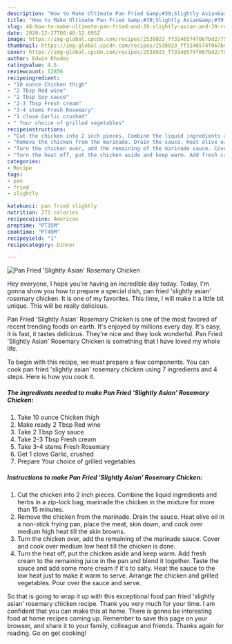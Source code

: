```yaml
---
description: "How to Make Ultimate Pan Fried &amp;#39;Slightly Asian&amp;#39; Rosemary Chicken"
title: "How to Make Ultimate Pan Fried &amp;#39;Slightly Asian&amp;#39; Rosemary Chicken"
slug: 46-how-to-make-ultimate-pan-fried-and-39-slightly-asian-and-39-rosemary-chicken
date: 2020-12-27T00:40:12.695Z
image: https://img-global.cpcdn.com/recipes/2538023_ff3146574f067bd2/751x532cq70/pan-fried-slightly-asian-rosemary-chicken-recipe-main-photo.jpg
thumbnail: https://img-global.cpcdn.com/recipes/2538023_ff3146574f067bd2/751x532cq70/pan-fried-slightly-asian-rosemary-chicken-recipe-main-photo.jpg
cover: https://img-global.cpcdn.com/recipes/2538023_ff3146574f067bd2/751x532cq70/pan-fried-slightly-asian-rosemary-chicken-recipe-main-photo.jpg
author: Edwin Rhodes
ratingvalue: 4.5
reviewcount: 12856
recipeingredient:
- "10 ounce Chicken thigh"
- "2 Tbsp Red wine"
- "2 Tbsp Soy sauce"
- "2-3 Tbsp Fresh cream"
- "3-4 stems Fresh Rosemary"
- "1 clove Garlic crushed"
- " Your choice of grilled vegetables"
recipeinstructions:
- "Cut the chicken into 2 inch pieces. Combine the liquid ingredients and herbs in a zip-lock bag, marinade the chicken in the mixture for more than 15 minutes."
- "Remove the chicken from the marinade. Drain the sauce. Heat olive oil in a non-stick frying pan, place the meat, skin down, and cook over medium high heat till the skin browns."
- "Turn the chicken over, add the remaining of the marinade sauce. Cover and cook over medium low heat till the chicken is done."
- "Turn the heat off, put the chicken aside and keep warm. Add fresh cream to the remaining juice in the pan and blend it together. Taste the sauce and add some more cream if it&#39;s to salty. Heat the sauce to the low heat just to make it warm to serve. Arrange the chicken and grilled vegetables. Pour over the sauce and serve."
categories:
- Recipe
tags:
- pan
- fried
- slightly

katakunci: pan fried slightly 
nutrition: 272 calories
recipecuisine: American
preptime: "PT35M"
cooktime: "PT49M"
recipeyield: "1"
recipecategory: Dinner

---
```



![Pan Fried &#39;Slightly Asian&#39; Rosemary Chicken](https://img-global.cpcdn.com/recipes/2538023_ff3146574f067bd2/751x532cq70/pan-fried-slightly-asian-rosemary-chicken-recipe-main-photo.jpg)

Hey everyone, I hope you're having an incredible day today. Today, I'm gonna show you how to prepare a special dish, pan fried &#39;slightly asian&#39; rosemary chicken. It is one of my favorites. This time, I will make it a little bit unique. This will be really delicious.



Pan Fried &#39;Slightly Asian&#39; Rosemary Chicken is one of the most favored of recent trending foods on earth. It's enjoyed by millions every day. It's easy, it is fast, it tastes delicious. They're nice and they look wonderful. Pan Fried &#39;Slightly Asian&#39; Rosemary Chicken is something that I have loved my whole life.


To begin with this recipe, we must prepare a few components. You can cook pan fried &#39;slightly asian&#39; rosemary chicken using 7 ingredients and 4 steps. Here is how you cook it.

<!--inarticleads1-->

##### The ingredients needed to make Pan Fried &#39;Slightly Asian&#39; Rosemary Chicken:

1. Take 10 ounce Chicken thigh
1. Make ready 2 Tbsp Red wine
1. Take 2 Tbsp Soy sauce
1. Take 2-3 Tbsp Fresh cream
1. Take 3-4 stems Fresh Rosemary
1. Get 1 clove Garlic, crushed
1. Prepare  Your choice of grilled vegetables




<!--inarticleads2-->

##### Instructions to make Pan Fried &#39;Slightly Asian&#39; Rosemary Chicken:

1. Cut the chicken into 2 inch pieces. Combine the liquid ingredients and herbs in a zip-lock bag, marinade the chicken in the mixture for more than 15 minutes.
1. Remove the chicken from the marinade. Drain the sauce. Heat olive oil in a non-stick frying pan, place the meat, skin down, and cook over medium high heat till the skin browns.
1. Turn the chicken over, add the remaining of the marinade sauce. Cover and cook over medium low heat till the chicken is done.
1. Turn the heat off, put the chicken aside and keep warm. Add fresh cream to the remaining juice in the pan and blend it together. Taste the sauce and add some more cream if it&#39;s to salty. Heat the sauce to the low heat just to make it warm to serve. Arrange the chicken and grilled vegetables. Pour over the sauce and serve.




So that is going to wrap it up with this exceptional food pan fried &#39;slightly asian&#39; rosemary chicken recipe. Thank you very much for your time. I am confident that you can make this at home. There is gonna be interesting food at home recipes coming up. Remember to save this page on your browser, and share it to your family, colleague and friends. Thanks again for reading. Go on get cooking!
